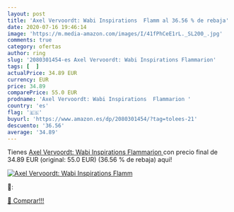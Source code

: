 ```yaml
---
layout: post
title: 'Axel Vervoordt: Wabi Inspirations  Flamm al 36.56 % de rebaja'
date: 2020-07-16 19:46:14
image: 'https://m.media-amazon.com/images/I/41fPhCeE1rL._SL200_.jpg'
comments: true
category: ofertas
author: ring
slug: '2080301454-es Axel Vervoordt: Wabi Inspirations Flammarion'
tags: [  ]
actualPrice: 34.89 EUR
currency: EUR
price: 34.89
comparePrice: 55.0 EUR
prodname: 'Axel Vervoordt: Wabi Inspirations  Flammarion '
country: 'es'
flag: '🇪🇸'
buyurl: 'https://www.amazon.es/dp/2080301454/?tag=tolees-21'
descuento: '36.56'
average: '34.89'
---
```


Tienes [Axel Vervoordt: Wabi Inspirations  Flammarion ](https://www.amazon.es/dp/2080301454/?tag=tolees-21) con precio final de  34.89 EUR (original: 55.0 EUR) (36.56 %  de rebaja) aqui!

[![Axel Vervoordt: Wabi Inspirations  Flamm](https://m.media-amazon.com/images/I/41fPhCeE1rL._SL200_.jpg)](https://www.amazon.es/dp/2080301454/?tag=tolees-21)

🔎:


[🛒 Comprar!!!](https://www.amazon.es/dp/2080301454/?tag=tolees-21)

